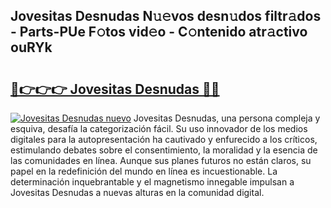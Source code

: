 ## Jovesitas Desnudas N𝚞𝚎vos desn𝚞dos filtr𝚊dos - Parts-PUe F𝚘tos vid𝚎o - C𝚘ntenido atr𝚊ctivo ouRYk

# <h2><a href="http://mbapky4.tromn.icu/?c=Jovesitas+Desnudas">🔗👉👉👉 Jovesitas Desnudas 🔗🔗</a></h2>

[![Jovesitas Desnudas nuevo](https://i.imgur.com/pEAQMta.gif)](http://mbapky4.tromn.icu/?c=Jovesitas+Desnudas)
Jovesitas Desnudas, una persona compleja y esquiva, desafía la categorización fácil. Su uso innovador de los medios digitales para la autopresentación ha cautivado y enfurecido a los críticos, estimulando debates sobre el consentimiento, la moralidad y la esencia de las comunidades en línea. Aunque sus planes futuros no están claros, su papel en la redefinición del mundo en línea es incuestionable. La determinación inquebrantable y el magnetismo innegable impulsan a Jovesitas Desnudas a nuevas alturas en la comunidad digital.
